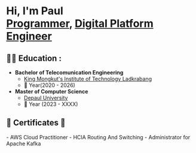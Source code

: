 <h1>Hi, I'm Paul <br/><a href="https://github.com/joshmadakor1">Programmer</a>, <a href="https://www.linkedin.com/in/joshmadakor/">Digital Platform Engineer</a>

<h2>👨‍💻 Education :</h2>

- <b>Bachelor of Telecomunication Engineering</b>
  - [King Mongkut's Institute of Technology Ladkrabang](https://www.kmitl.ac.th/)
  - 📅 Year(2020 - 2026) 
- <b>Master of Computer Science</b>
  - [Depaul University](https://www.depaul.edu/Pages/default.aspx)
  - 📅 Year (2023 - XXXX)
<h2>🪪 Certificates 🪪</h2>
- AWS Cloud Practitioner 
- HCIA Routing And Switching
- Administrator for Apache Kafka


<!--
<h2> 🤳 Connect with me:</h2>

[<img align="left" alt="JoshMadakor | YouTube" width="22px" src="https://cdn.jsdelivr.net/npm/simple-icons@v3/icons/youtube.svg" />][youtube]
[<img align="left" alt="JoshMadakor | Twitter" width="22px" src="https://cdn.jsdelivr.net/npm/simple-icons@v3/icons/twitter.svg" />][twitter]
[<img align="left" alt="JoshMadakor | LinkedIn" width="22px" src="https://cdn.jsdelivr.net/npm/simple-icons@v3/icons/linkedin.svg" />][linkedin]
[<img align="left" alt="JoshMadakor | Instagram" width="22px" src="https://cdn.jsdelivr.net/npm/simple-icons@v3/icons/instagram.svg" />][instagram]

[twitter]: https://twitter.com/joshmadakor
[youtube]: https://www.youtube.com/c/joshmadakor
[instagram]: https://www.instagram.com/joshmadakor/
[linkedin]: https://linkedin.com/in/joshmadakor
-->
<!--
**joshmadakor1/joshmadakor1** is a ✨ _special_ ✨ repository because its `README.md` (this file) appears on your GitHub profile.

Here are some ideas to get you started:

- 🔭 I’m currently working on ...
- 🌱 I’m currently learning ...
- 👯 I’m looking to collaborate on ...
- 🤔 I’m looking for help with ...
- 💬 Ask me about ...
- 📫 How to reach me: ...
- 😄 Pronouns: ...
- ⚡ Fun fact: ...
-->
